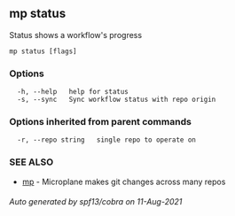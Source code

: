 ## mp status

Status shows a workflow's progress

```
mp status [flags]
```

### Options

```
  -h, --help   help for status
  -s, --sync   Sync workflow status with repo origin
```

### Options inherited from parent commands

```
  -r, --repo string   single repo to operate on
```

### SEE ALSO

* [mp](mp.md)	 - Microplane makes git changes across many repos

###### Auto generated by spf13/cobra on 11-Aug-2021
